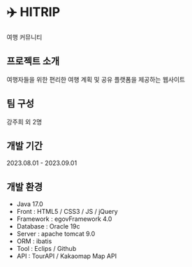 # ✈️ HITRIP 
여행 커뮤니티


## 프로젝트 소개
여행자들을 위한 편리한 여행 계획 및 공유 플랫폼을 제공하는 웹사이트

## 팀 구성
강주희 외 2명

## 개발 기간
2023.08.01 - 2023.09.01

## 개발 환경
* Java 17.0
* Front : HTML5 / CSS3 / JS / jQuery
* Framework : egovFramework 4.0
* Database : Oracle 19c
* Server : apache tomcat 9.0
* ORM : ibatis
* Tool : Eclips / Github
* API : TourAPI / Kakaomap Map API



